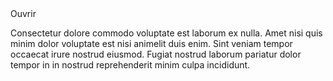<m-dialog>
    <m-button slot="trigger">Ouvrir</m-button>
    <p>Consectetur dolore commodo voluptate est laborum ex nulla. Amet nisi quis minim dolor voluptate est nisi animelit duis enim. Sint veniam tempor occaecat irure nostrud eiusmod. Fugiat nostrud laborum pariatur dolor tempor in in nostrud reprehenderit minim culpa incididunt.</p>
</m-dialog>
